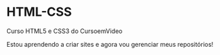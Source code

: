 # HTML-CSS
Curso HTML5 e CSS3 do CursoemVideo

Estou aprendendo a criar sites e agora vou gerenciar meus repositórios!